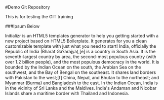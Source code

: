 #Demo Git Repository

This is for testing the GIT training

###Ipsum Below

Initializr is an HTML5 templates generator to help you getting started with a new project based on HTML5 Boilerplate. It generates for you a clean customizable template with just what you need to start!
India, officially the Republic of India (Bharat Ga?arajya),[e] is a country in South Asia. It is the seventh-largest country by area, the second-most populous country (with over 1.2 billion people), and the most populous democracy in the world. It is bounded by the Indian Ocean on the south, the Arabian Sea on the southwest, and the Bay of Bengal on the southeast. It shares land borders with Pakistan to the west;[f] China, Nepal, and Bhutan to the northeast; and Myanmar (Burma) and Bangladesh to the east. In the Indian Ocean, India is in the vicinity of Sri Lanka and the Maldives. India's Andaman and Nicobar Islands share a maritime border with Thailand and Indonesia.
